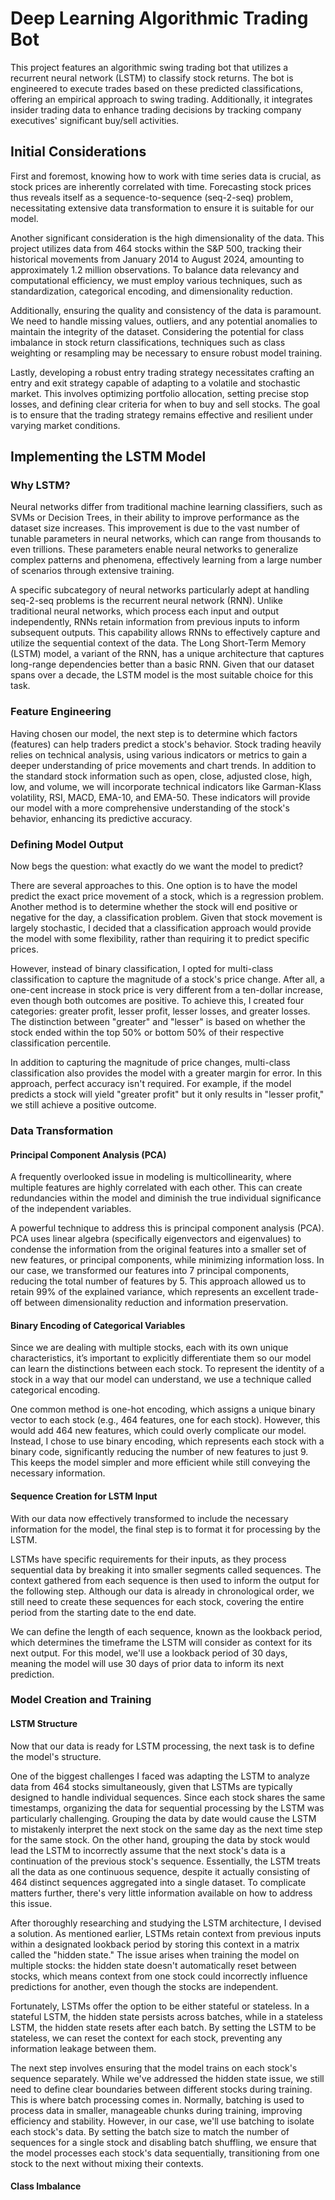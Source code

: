 # Deep Learning Algorithmic Trading Bot
This project features an algorithmic swing trading bot that utilizes a recurrent neural network (LSTM) to classify stock returns. The bot is engineered to execute trades based on these predicted classifications, offering an empirical approach to swing trading. Additionally, it integrates insider trading data to enhance trading decisions by tracking company executives' significant buy/sell activities. 

## Initial Considerations
First and foremost, knowing how to work with time series data is crucial, as stock prices are inherently correlated with time. Forecasting stock prices thus reveals itself as a sequence-to-sequence (seq-2-seq) problem, necessitating extensive data transformation to ensure it is suitable for our model.

Another significant consideration is the high dimensionality of the data. This project utilizes data from 464 stocks within the S&P 500, tracking their historical movements from January 2014 to August 2024, amounting to approximately 1.2 million observations. To balance data relevancy and computational efficiency, we must employ various techniques, such as standardization, categorical encoding, and dimensionality reduction.

Additionally, ensuring the quality and consistency of the data is paramount. We need to handle missing values, outliers, and any potential anomalies to maintain the integrity of the dataset. Considering the potential for class imbalance in stock return classifications, techniques such as class weighting or resampling may be necessary to ensure robust model training.

Lastly, developing a robust entry trading strategy necessitates crafting an entry and exit strategy capable of adapting to a volatile and stochastic market. This involves optimizing portfolio allocation, setting precise stop losses, and defining clear criteria for when to buy and sell stocks. The goal is to ensure that the trading strategy remains effective and resilient under varying market conditions.

## Implementing the LSTM Model
### Why LSTM?
Neural networks differ from traditional machine learning classifiers, such as SVMs or Decision Trees, in their ability to improve performance as the dataset size increases. This improvement is due to the vast number of tunable parameters in neural networks, which can range from thousands to even trillions. These parameters enable neural networks to generalize complex patterns and phenomena, effectively learning from a large number of scenarios through extensive training.

A specific subcategory of neural networks particularly adept at handling seq-2-seq problems is the recurrent neural network (RNN). Unlike traditional neural networks, which process each input and output independently, RNNs retain information from previous inputs to inform subsequent outputs. This capability allows RNNs to effectively capture and utilize the sequential context of the data. The Long Short-Term Memory (LSTM) model, a variant of the RNN, has a unique architecture that captures long-range dependencies better than a basic RNN. Given that our dataset spans over a decade, the LSTM model is the most suitable choice for this task.

### Feature Engineering
Having chosen our model, the next step is to determine which factors (features) can help traders predict a stock's behavior. Stock trading heavily relies on technical analysis, using various indicators or metrics to gain a deeper understanding of price movements and chart trends. In addition to the standard stock information such as open, close, adjusted close, high, low, and volume, we will incorporate technical indicators like Garman-Klass volatility, RSI, MACD, EMA-10, and EMA-50. These indicators will provide our model with a more comprehensive understanding of the stock's behavior, enhancing its predictive accuracy. 

### Defining Model Output
Now begs the question: what exactly do we want the model to predict?

There are several approaches to this. One option is to have the model predict the exact price movement of a stock, which is a regression problem. Another method is to determine whether the stock will end positive or negative for the day, a classification problem. Given that stock movement is largely stochastic, I decided that a classification approach would provide the model with some flexibility, rather than requiring it to predict specific prices.

However, instead of binary classification, I opted for multi-class classification to capture the magnitude of a stock's price change. After all, a one-cent increase in stock price is very different from a ten-dollar increase, even though both outcomes are positive. To achieve this, I created four categories: greater profit, lesser profit, lesser losses, and greater losses. The distinction between "greater" and "lesser" is based on whether the stock ended within the top 50% or bottom 50% of their respective classification percentile.

In addition to capturing the magnitude of price changes, multi-class classification also provides the model with a greater margin for error. In this approach, perfect accuracy isn't required. For example, if the model predicts a stock will yield "greater profit" but it only results in "lesser profit," we still achieve a positive outcome.

### Data Transformation
#### Principal Component Analysis (PCA)
A frequently overlooked issue in modeling is multicollinearity, where multiple features are highly correlated with each other. This can create redundancies within the model and diminish the true individual significance of the independent variables.

A powerful technique to address this is principal component analysis (PCA). PCA uses linear algebra (specifically eigenvectors and eigenvalues) to condense the information from the original features into a smaller set of new features, or principal components, while minimizing information loss. In our case, we transformed our features into 7 principal components, reducing the total number of features by 5. This approach allowed us to retain 99% of the explained variance, which represents an excellent trade-off between dimensionality reduction and information preservation.

#### Binary Encoding of Categorical Variables
Since we are dealing with multiple stocks, each with its own unique characteristics, it’s important to explicitly differentiate them so our model can learn the distinctions between each stock. To represent the identity of a stock in a way that our model can understand, we use a technique called categorical encoding.

One common method is one-hot encoding, which assigns a unique binary vector to each stock (e.g., 464 features, one for each stock). However, this would add 464 new features, which could overly complicate our model. Instead, I chose to use binary encoding, which represents each stock with a binary code, significantly reducing the number of new features to just 9. This keeps the model simpler and more efficient while still conveying the necessary information.

#### Sequence Creation for LSTM Input
With our data now effectively transformed to include the necessary information for the model, the final step is to format it for processing by the LSTM.

LSTMs have specific requirements for their inputs, as they process sequential data by breaking it into smaller segments called sequences. The context gathered from each sequence is then used to inform the output for the following step. Although our data is already in chronological order, we still need to create these sequences for each stock, covering the entire period from the starting date to the end date.

We can define the length of each sequence, known as the lookback period, which determines the timeframe the LSTM will consider as context for its next output. For this model, we'll use a lookback period of 30 days, meaning the model will use 30 days of prior data to inform its next prediction.

### Model Creation and Training
#### LSTM Structure
Now that our data is ready for LSTM processing, the next task is to define the model's structure.

One of the biggest challenges I faced was adapting the LSTM to analyze data from 464 stocks simultaneously, given that LSTMs are typically designed to handle individual sequences. Since each stock shares the same timestamps, organizing the data for sequential processing by the LSTM was particularly challenging. Grouping the data by date would cause the LSTM to mistakenly interpret the next stock on the same day as the next time step for the same stock. On the other hand, grouping the data by stock would lead the LSTM to incorrectly assume that the next stock's data is a continuation of the previous stock's sequence. Essentially, the LSTM treats all the data as one continuous sequence, despite it actually consisting of 464 distinct sequences aggregated into a single dataset. To complicate matters further, there's very little information available on how to address this issue.

After thoroughly researching and studying the LSTM architecture, I devised a solution. As mentioned earlier, LSTMs retain context from previous inputs within a designated lookback period by storing this context in a matrix called the "hidden state." The issue arises when training the model on multiple stocks: the hidden state doesn't automatically reset between stocks, which means context from one stock could incorrectly influence predictions for another, even though the stocks are independent.

Fortunately, LSTMs offer the option to be either stateful or stateless. In a stateful LSTM, the hidden state persists across batches, while in a stateless LSTM, the hidden state resets after each batch. By setting the LSTM to be stateless, we can reset the context for each stock, preventing any information leakage between them.

The next step involves ensuring that the model trains on each stock's sequence separately. While we've addressed the hidden state issue, we still need to define clear boundaries between different stocks during training. This is where batch processing comes in. Normally, batching is used to process data in smaller, manageable chunks during training, improving efficiency and stability. However, in our case, we'll use batching to isolate each stock's data. By setting the batch size to match the number of sequences for a single stock and disabling batch shuffling, we ensure that the model processes each stock's data sequentially, transitioning from one stock to the next without mixing their contexts.

#### Class Imbalance
